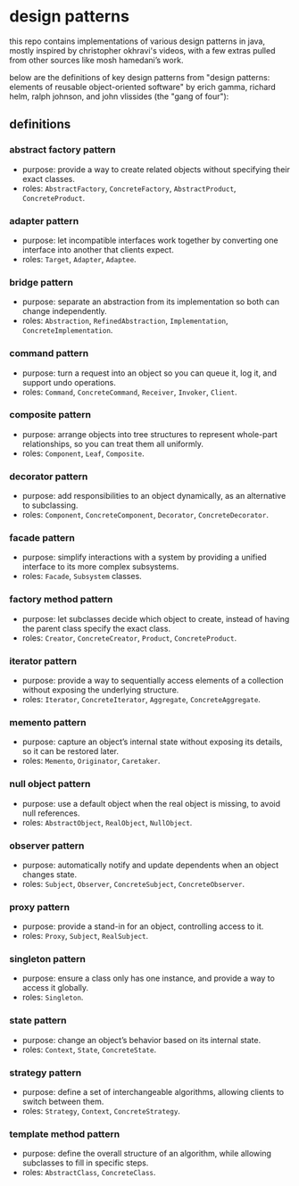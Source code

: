 # design patterns

this repo contains implementations of various design patterns in java, mostly inspired by christopher okhravi's videos, with a few extras pulled from other sources like mosh hamedani’s work.

below are the definitions of key design patterns from "design patterns: elements of reusable object-oriented software" by erich gamma, richard helm, ralph johnson, and john vlissides (the "gang of four"):

## definitions

### abstract factory pattern
- purpose: provide a way to create related objects without specifying their exact classes.
- roles: `AbstractFactory`, `ConcreteFactory`, `AbstractProduct`, `ConcreteProduct`.

### adapter pattern
- purpose: let incompatible interfaces work together by converting one interface into another that clients expect.
- roles: `Target`, `Adapter`, `Adaptee`.

### bridge pattern
- purpose: separate an abstraction from its implementation so both can change independently.
- roles: `Abstraction`, `RefinedAbstraction`, `Implementation`, `ConcreteImplementation`.

### command pattern
- purpose: turn a request into an object so you can queue it, log it, and support undo operations.
- roles: `Command`, `ConcreteCommand`, `Receiver`, `Invoker`, `Client`.

### composite pattern
- purpose: arrange objects into tree structures to represent whole-part relationships, so you can treat them all uniformly.
- roles: `Component`, `Leaf`, `Composite`.

### decorator pattern
- purpose: add responsibilities to an object dynamically, as an alternative to subclassing.
- roles: `Component`, `ConcreteComponent`, `Decorator`, `ConcreteDecorator`.

### facade pattern
- purpose: simplify interactions with a system by providing a unified interface to its more complex subsystems.
- roles: `Facade`, `Subsystem` classes.

### factory method pattern
- purpose: let subclasses decide which object to create, instead of having the parent class specify the exact class.
- roles: `Creator`, `ConcreteCreator`, `Product`, `ConcreteProduct`.

### iterator pattern
- purpose: provide a way to sequentially access elements of a collection without exposing the underlying structure.
- roles: `Iterator`, `ConcreteIterator`, `Aggregate`, `ConcreteAggregate`.

### memento pattern
- purpose: capture an object’s internal state without exposing its details, so it can be restored later.
- roles: `Memento`, `Originator`, `Caretaker`.

### null object pattern
- purpose: use a default object when the real object is missing, to avoid null references.
- roles: `AbstractObject`, `RealObject`, `NullObject`.

### observer pattern
- purpose: automatically notify and update dependents when an object changes state.
- roles: `Subject`, `Observer`, `ConcreteSubject`, `ConcreteObserver`.

### proxy pattern
- purpose: provide a stand-in for an object, controlling access to it.
- roles: `Proxy`, `Subject`, `RealSubject`.

### singleton pattern
- purpose: ensure a class only has one instance, and provide a way to access it globally.
- roles: `Singleton`.

### state pattern
- purpose: change an object’s behavior based on its internal state.
- roles: `Context`, `State`, `ConcreteState`.

### strategy pattern
- purpose: define a set of interchangeable algorithms, allowing clients to switch between them.
- roles: `Strategy`, `Context`, `ConcreteStrategy`.

### template method pattern
- purpose: define the overall structure of an algorithm, while allowing subclasses to fill in specific steps.
- roles: `AbstractClass`, `ConcreteClass`.

